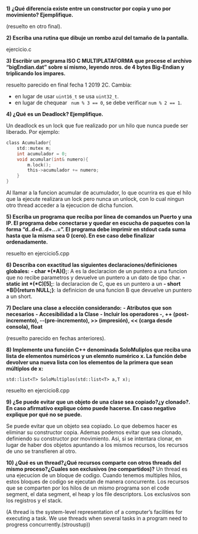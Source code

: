 **1) ¿Qué diferencia existe entre un constructor por copia y uno por movimiento? Ejemplifique.**

(resuelto en otro final).

**2) Escriba una rutina que dibuje un rombo azul del tamaño de la pantalla.**

ejercicio.c

**3) Escribir un programa ISO C MULTIPLATAFORMA que procese el archivo “bigEndian.dat” sobre sí mismo, leyendo nros. de 4 bytes Big-Endian y triplicando los impares.**

resuelto parecido en final fecha 1 2019 2C. Cambia:  
* en lugar de usar ```uint16_t``` se usa ```uint32_t```.
* en lugar de chequear ``` num % 3 == 0```, se debe verificar ```num % 2 == 1```.

**4) ¿Qué es un Deadlock? Ejemplifique.**

Un deadlock es un lock que fue realizado por un hilo que nunca puede ser liberado. Por ejemplo:

```c
class Acumulador{
	std::mutex m;
	int acumulador = 0;
	void acumular(int& numero){
		m.lock();
		this->acumulador += numero;
	}
}
```
Al llamar a la funcion acumular de acumulador, lo que ocurrira es que el hilo que la ejecute realizara un lock pero nunca un unlock, con lo cual ningun otro thread acceder a la ejecucion de dicha funcion.

**5) Escriba un programa que reciba por línea de comandos un Puerto y una IP. El programa debe conectarse y quedar en escucha de paquetes con la forma “d..d+d..d+...=”. El programa debe imprimir en stdout cada suma hasta que la misma sea 0 (cero). En ese caso debe finalizar ordenadamente.**

resuelto en ejercicio5.cpp

**6) Describa con exactitud las siguientes declaraciones/definiciones globales:**
		**- char *(*A)();**: A es la declaracion de un puntero a una funcion que no recibe parametros y devuelve un puntero a un dato de tipo char.
		**- static int *(*C)[5];**: la declaracion de C, que es un puntero a un
		**- short *B(){return NULL;}**: la definicion de una funcion B que devuelve un puntero a un short.

**7) Declare una clase a elección considerando:**
		**- Atributos que son necesarios**
		**- Accesibilidad a la Clase**
		**- Incluir los operadores -, ++ (post-incremento), --(pre-incremento), >> (impresión), << (carga desde consola), float**

(resuelto parecido en fechas anteriores).

**8) Implemente una función C++ denominada SoloMuliplos que reciba una lista de elementos numéricos y un elemnto numérico x. La función debe devolver una nueva lista con los elementos de la primera que sean múltiplos de x:**
```
std::list<T> SoloMultiplos(std::list<T> a,T x);
```
resuelto en ejercicio8.cpp

**9) ¿Se puede evitar que un objeto de una clase sea copiado?¿y clonado?. En caso afirmativo explique cómo puede hacerse. En caso negativo explique por qué no se puede.**

Se puede evitar que un objeto sea copiado. Lo que debemos hacer es eliminar su constructor copia. Ademas podemos evitar que sea clonado, definiendo su constructor por movimiento. Asi, si se intentara clonar, en lugar de haber dos objetos apuntando a los mismos recursos, los recursos de uno se transfieren al otro.  

**10) ¿Qué es un thread?¿Qué recursos comparte con otros threads del mismo proceso?¿Cuales son exclusivos (no compartidos)?**
Un thread es una ejecucion de un bloque de codigo. Cuando tenemos multiples hilos, estos bloques de codigo se ejecutan de manera concurrente. Los recursos que se comparten por los hilos de un mismo programa son el code segment, el data segment, el heap y los file descriptors. Los exclusivos son los registros y el stack.

(A thread is the system-level representation of a computer’s facilities for executing a task. We use threads when several tasks in a program need to progress concurrently.(stroustup))
